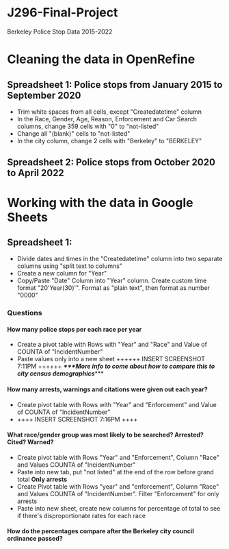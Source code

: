 # J296-Final-Project
Berkeley Police Stop Data 2015-2022
# Cleaning the data in OpenRefine
## Spreadsheet 1: Police stops from January 2015 to September 2020
* Trim white spaces from all cells, except "Createdatetime" column
* In the Race, Gender, Age, Reason, Enforcement and Car Search columns, change 359 cells with "0" to "not-listed"
* Change all "(blank)" cells to "not-listed"
* In the city column, change 2 cells with "Berkeley" to "BERKELEY"
## Spreadsheet 2: Police stops from October 2020 to April 2022
# Working with the data in Google Sheets
## Spreadsheet 1:
* Divide dates and times in the "Createdatetime" column into two separate columns using "split text to columns"
* Create a new column for "Year"
* Copy/Paste "Date" Column into "Year" column. Create custom time format "20'Year(30)'". Format as "plain text", then format as number "0000"
### Questions
#### How many police stops per each race per year
* Create a pivot table with Rows with "Year" and "Race" and Value of COUNTA of "IncidentNumber"
* Paste values only into a new sheet
++++++ INSERT SCREENSHOT 7:11PM ++++++
___***More info to come about how to compare this to city census demographics___*** <br>
#### How many arrests, warnings and citations were given out each year?
* Create pivot table with Rows with "Year" and "Enforcement" and Value of COUNTA of "IncidentNumber"
* ++++ INSERT SCREENSHOT 7:16PM ++++
#### What race/gender group was most likely to be searched? Arrested? Cited? Warned? 
* Create pivot table with Rows "Year" and "Enforcement", Column "Race" and Values COUNTA of "IncidentNumber"
* Paste into new tab, put "not listed" at the end of the row before grand total
**Only arrests**
* Create Pivot table with Rows "year" and "enforcement", Column "Race" and Values COUNTA of "IncidentNumber". Filter "Enforcement" for only arrests
* Paste into new sheet, create new columns for percentage of total to see if there's disproportionate rates for each race
#### How do the percentages compare after the Berkeley city council ordinance passed?
